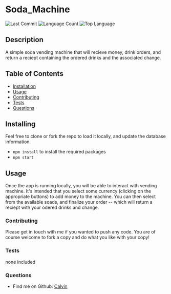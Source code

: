 # Soda_Machine
![Last Commit](https://img.shields.io/github/last-commit/desasser/dungen-frontend)
![Language Count](https://img.shields.io/github/languages/count/desasser/dungen-frontend)
![Top Language](https://img.shields.io/github/languages/top/desasser/dungen-frontend)

## Description
A simple soda vending machine that will recieve money, drink orders, and return a reciept containing the ordered drinks and the associated change.

## Table of Contents
* [Installation](#Installation)
* [Usage](#Usage)
* [Contributing](#Contributing)
* [Tests](#Tests)
* [Questions](#Questions)

## Installing
Feel free to clone or fork the repo to load it locally, and update the database information.
- ```npm install``` to install the required packages
- ```npm start```

## Usage
Once the app is running locally, you will be able to interact with vending machine. It's intended that you select some currency (clicking on the appropriate buttons) to add money to the machine. You can then select from the available soads, and finalize your order -- which will return a reciept with your odered drinks and change.

### Contributing
Please get in touch with me if you wanted to push any code. You are of course welcome to fork a copy and do what you like with your copy!

### Tests
none included

### Questions
- Find me on Github: [Calvin](https://github.com/Calmanning)
